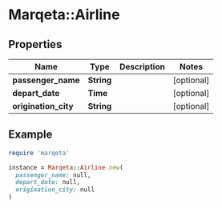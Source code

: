 # Marqeta::Airline

## Properties

| Name | Type | Description | Notes |
| ---- | ---- | ----------- | ----- |
| **passenger_name** | **String** |  | [optional] |
| **depart_date** | **Time** |  | [optional] |
| **origination_city** | **String** |  | [optional] |

## Example

```ruby
require 'marqeta'

instance = Marqeta::Airline.new(
  passenger_name: null,
  depart_date: null,
  origination_city: null
)
```

